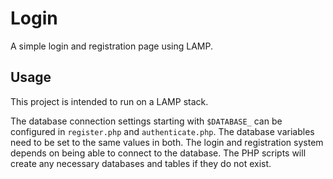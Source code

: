 # Login

A simple login and registration page using LAMP.

## Usage

This project is intended to run on a LAMP stack.

The database connection settings starting with `$DATABASE_` can be configured in `register.php` and `authenticate.php`. The database variables need to be set to the same values in both. The login and registration system depends on being able to connect to the database. The PHP scripts will create any necessary databases and tables if they do not exist.


